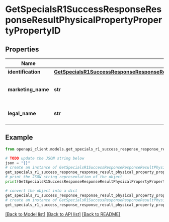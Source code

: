 # GetSpecialsR1SuccessResponseResponseResultPhysicalPropertyPropertyPropertyID


## Properties

Name | Type | Description | Notes
------------ | ------------- | ------------- | -------------
**identification** | [**GetSpecialsR1SuccessResponseResponseResultPhysicalPropertyPropertyPropertyIDIdentification**](GetSpecialsR1SuccessResponseResponseResultPhysicalPropertyPropertyPropertyIDIdentification.md) |  | 
**marketing_name** | **str** | The marketing name of the property. | 
**legal_name** | **str** | The legal name of the property. | 

## Example

```python
from openapi_client.models.get_specials_r1_success_response_response_result_physical_property_property_property_id import GetSpecialsR1SuccessResponseResponseResultPhysicalPropertyPropertyPropertyID

# TODO update the JSON string below
json = "{}"
# create an instance of GetSpecialsR1SuccessResponseResponseResultPhysicalPropertyPropertyPropertyID from a JSON string
get_specials_r1_success_response_response_result_physical_property_property_property_id_instance = GetSpecialsR1SuccessResponseResponseResultPhysicalPropertyPropertyPropertyID.from_json(json)
# print the JSON string representation of the object
print(GetSpecialsR1SuccessResponseResponseResultPhysicalPropertyPropertyPropertyID.to_json())

# convert the object into a dict
get_specials_r1_success_response_response_result_physical_property_property_property_id_dict = get_specials_r1_success_response_response_result_physical_property_property_property_id_instance.to_dict()
# create an instance of GetSpecialsR1SuccessResponseResponseResultPhysicalPropertyPropertyPropertyID from a dict
get_specials_r1_success_response_response_result_physical_property_property_property_id_from_dict = GetSpecialsR1SuccessResponseResponseResultPhysicalPropertyPropertyPropertyID.from_dict(get_specials_r1_success_response_response_result_physical_property_property_property_id_dict)
```
[[Back to Model list]](../README.md#documentation-for-models) [[Back to API list]](../README.md#documentation-for-api-endpoints) [[Back to README]](../README.md)


